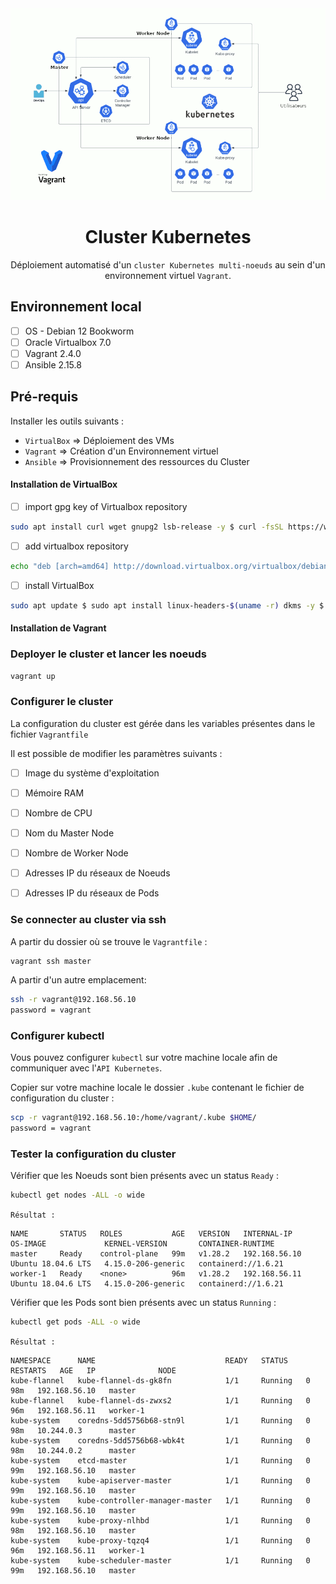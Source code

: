 <div align="center">

<img src="https://github.com/Tony-Dja/kubernetes-cluster-deploy-vagrant-ansible/blob/35e60ca64e9bc44f5352709d64ff3f654cdc9ae1/screenshots/kubernetes-cluster.gif">

# Cluster Kubernetes

Déploiement automatisé d'un `cluster Kubernetes multi-noeuds` au sein d'un environnement virtuel `Vagrant`.

</div>

## Environnement local

- [ ] OS - Debian 12 Bookworm
- [ ] Oracle Virtualbox 7.0
- [ ] Vagrant 2.4.0
- [ ] Ansible 2.15.8

## Pré-requis

Installer les outils suivants :

- `VirtualBox` => Déploiement des VMs
- `Vagrant` => Création d'un Environnement virtuel
- `Ansible` => Provisionnement des ressources du Cluster


#### Installation de VirtualBox

- [ ] import gpg key of Virtualbox repository

```sh 
sudo apt install curl wget gnupg2 lsb-release -y $ curl -fsSL https://www.virtualbox.org/download/oracle_vbox_2016.asc|sudo gpg --dearmor -o /etc/apt/trusted.gpg.d/vbox.gpg $ curl -fsSL https://www.virtualbox.org/download/oracle_vbox.asc|sudo gpg --dearmor -o /etc/apt/trusted.gpg.d/oracle_vbox.gpg
```

- [ ] add virtualbox repository

```sh
echo "deb [arch=amd64] http://download.virtualbox.org/virtualbox/debian $(lsb_release -cs) contrib" | sudo tee /etc/apt/sources.list.d/virtualbox.list
```

- [ ] install VirtualBox

```sh
sudo apt update $ sudo apt install linux-headers-$(uname -r) dkms -y $ sudo apt install virtualbox-7.0 -y
```


#### Installation de Vagrant


### Deployer le cluster et lancer les noeuds

```sh
vagrant up
```

### Configurer le cluster

La configuration du cluster est gérée dans les variables présentes dans le fichier `Vagrantfile`

Il est possible de modifier les paramètres suivants :

- [ ] Image du système d'exploitation
- [ ] Mémoire RAM
- [ ] Nombre de CPU
- [ ] Nom du Master Node
- [ ] Nombre de Worker Node
- [ ] Adresses IP du réseaux de Noeuds
- [ ] Adresses IP du réseaux de Pods


### Se connecter au cluster via ssh

A partir du dossier où se trouve le `Vagrantfile` :

```sh
vagrant ssh master
```

A partir d'un autre emplacement:

```sh
ssh -r vagrant@192.168.56.10
password = vagrant
```

### Configurer kubectl 

Vous pouvez configurer `kubectl` sur votre machine locale afin de communiquer avec l'`API Kubernetes`.

Copier sur votre machine locale le dossier `.kube` contenant le fichier de configuration du cluster :

```sh
scp -r vagrant@192.168.56.10:/home/vagrant/.kube $HOME/
password = vagrant
```

### Tester la configuration du cluster

Vérifier que les Noeuds sont bien présents avec un status `Ready` :

```sh
kubectl get nodes -ALL -o wide
```

`Résultat :`

```
NAME       STATUS   ROLES           AGE   VERSION   INTERNAL-IP     OS-IMAGE             KERNEL-VERSION       CONTAINER-RUNTIME
master     Ready    control-plane   99m   v1.28.2   192.168.56.10   Ubuntu 18.04.6 LTS   4.15.0-206-generic   containerd://1.6.21   
worker-1   Ready    <none>          96m   v1.28.2   192.168.56.11   Ubuntu 18.04.6 LTS   4.15.0-206-generic   containerd://1.6.21
```


Vérifier que les Pods sont bien présents avec un status `Running` :

```sh
kubectl get pods -ALL -o wide
```

`Résultat :`

```
NAMESPACE      NAME                             READY   STATUS    RESTARTS   AGE   IP              NODE       
kube-flannel   kube-flannel-ds-gk8fn            1/1     Running   0          98m   192.168.56.10   master                
kube-flannel   kube-flannel-ds-zwxs2            1/1     Running   0          96m   192.168.56.11   worker-1              
kube-system    coredns-5dd5756b68-stn9l         1/1     Running   0          98m   10.244.0.3      master                
kube-system    coredns-5dd5756b68-wbk4t         1/1     Running   0          98m   10.244.0.2      master                 
kube-system    etcd-master                      1/1     Running   0          99m   192.168.56.10   master                 
kube-system    kube-apiserver-master            1/1     Running   0          99m   192.168.56.10   master                
kube-system    kube-controller-manager-master   1/1     Running   0          99m   192.168.56.10   master                
kube-system    kube-proxy-nlhbd                 1/1     Running   0          98m   192.168.56.10   master                 
kube-system    kube-proxy-tqzq4                 1/1     Running   0          96m   192.168.56.11   worker-1              
kube-system    kube-scheduler-master            1/1     Running   0          99m   192.168.56.10   master      
```
